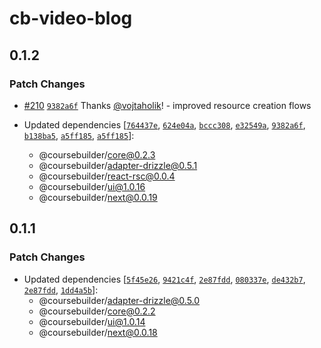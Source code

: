 # cb-video-blog

## 0.1.2

### Patch Changes

- [#210](https://github.com/badass-courses/course-builder/pull/210) [`9382a6f`](https://github.com/badass-courses/course-builder/commit/9382a6f62fd5c4a3e848979595091b7e00d9cd1b) Thanks [@vojtaholik](https://github.com/vojtaholik)! - improved resource creation flows

- Updated dependencies [[`764437e`](https://github.com/badass-courses/course-builder/commit/764437e71a1aebec3db81acf2d67d28fbfee8146), [`624e04a`](https://github.com/badass-courses/course-builder/commit/624e04aa830cdbc7bedc302466363aa1a3831cea), [`bccc308`](https://github.com/badass-courses/course-builder/commit/bccc3084077ab2bf24f1ac9361c3c13936749c6a), [`e32549a`](https://github.com/badass-courses/course-builder/commit/e32549ab4f0e903a467120a35ab27ef44892b115), [`9382a6f`](https://github.com/badass-courses/course-builder/commit/9382a6f62fd5c4a3e848979595091b7e00d9cd1b), [`b138ba5`](https://github.com/badass-courses/course-builder/commit/b138ba58a22623ca9bdbe9529e054d10d6014881), [`a5ff185`](https://github.com/badass-courses/course-builder/commit/a5ff1856f912badecea337b014df525b950badc1), [`a5ff185`](https://github.com/badass-courses/course-builder/commit/a5ff1856f912badecea337b014df525b950badc1)]:
  - @coursebuilder/core@0.2.3
  - @coursebuilder/adapter-drizzle@0.5.1
  - @coursebuilder/react-rsc@0.0.4
  - @coursebuilder/ui@1.0.16
  - @coursebuilder/next@0.0.19

## 0.1.1

### Patch Changes

- Updated dependencies [[`5f45e26`](https://github.com/badass-courses/course-builder/commit/5f45e2637c3742e88f7f26127356710edac5b763), [`9421c4f`](https://github.com/badass-courses/course-builder/commit/9421c4f1db7eb84728abca79bf68acb0b5ee2671), [`2e87fdd`](https://github.com/badass-courses/course-builder/commit/2e87fdd4397848939dbcc8cb7b0fae53267fdc62), [`080337e`](https://github.com/badass-courses/course-builder/commit/080337ef60c1e62e762673266b2478b7cd141b33), [`de432b7`](https://github.com/badass-courses/course-builder/commit/de432b78352899adbb830dec8872e82af8823e20), [`2e87fdd`](https://github.com/badass-courses/course-builder/commit/2e87fdd4397848939dbcc8cb7b0fae53267fdc62), [`1dd4a5b`](https://github.com/badass-courses/course-builder/commit/1dd4a5bbd2b737ab45431256139134d56c0686ec)]:
  - @coursebuilder/adapter-drizzle@0.5.0
  - @coursebuilder/core@0.2.2
  - @coursebuilder/ui@1.0.14
  - @coursebuilder/next@0.0.18
